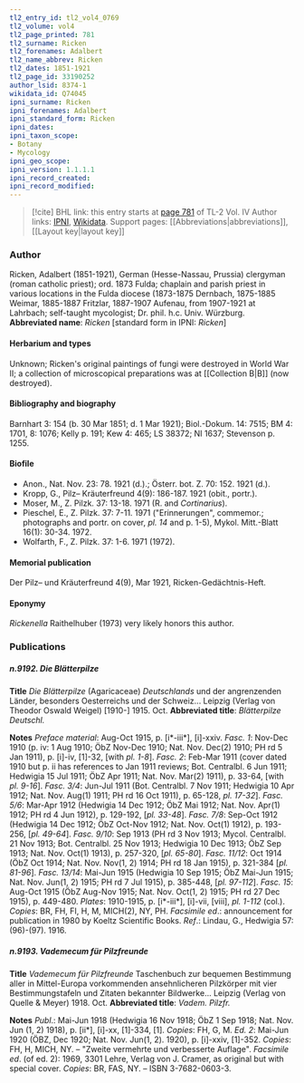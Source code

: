 ```yaml
---
tl2_entry_id: tl2_vol4_0769
tl2_volume: vol4
tl2_page_printed: 781
tl2_surname: Ricken
tl2_forenames: Adalbert
tl2_name_abbrev: Ricken
tl2_dates: 1851-1921
tl2_page_id: 33190252
author_lsid: 8374-1
wikidata_id: Q74045
ipni_surname: Ricken
ipni_forenames: Adalbert
ipni_standard_form: Ricken
ipni_dates: 
ipni_taxon_scope: 
- Botany
- Mycology
ipni_geo_scope: 
ipni_version: 1.1.1.1
ipni_record_created: 
ipni_record_modified:
---
```


> [!cite] BHL link: this entry starts at [page 781](https://www.biodiversitylibrary.org/page/33190252) of TL-2 Vol. IV
> Author links: [IPNI](https://www.ipni.org/a/8374-1), [Wikidata](https://www.wikidata.org/wiki/Q74045). Support pages: [[Abbreviations|abbreviations]], [[Layout key|layout key]]

### Author

Ricken, Adalbert (1851-1921), German (Hesse-Nassau, Prussia) clergyman (roman catholic priest); ord. 1873 Fulda; chaplain and parish priest in various locations in the Fulda diocese (1873-1875 Dernbach, 1875-1885 Weimar, 1885-1887 Fritzlar, 1887-1907 Aufenau, from 1907-1921 at Lahrbach; self-taught mycologist; Dr. phil. h.c. Univ. Würzburg. 
**Abbreviated name**: *Ricken* \[standard form in IPNI: *Ricken*\]

#### Herbarium and types

Unknown; Ricken's original paintings of fungi were destroyed in World War II; a collection of microscopical preparations was at [[Collection B|B]] (now destroyed).

#### Bibliography and biography

Barnhart 3: 154 (b. 30 Mar 1851; d. 1 Mar 1921); Biol.-Dokum. 14: 7515; BM 4: 1701, 8: 1076; Kelly p. 191; Kew 4: 465; LS 38372; NI 1637; Stevenson p. 1255.

#### Biofile

- Anon., Nat. Nov. 23: 78. 1921 (d.).; Österr. bot. Z. 70: 152. 1921 (d.).
- Kropp, G., Pilz– Kräuterfreund 4(9): 186-187. 1921 (obit., portr.).
- Moser, M., Z. Pilzk. 37: 13-18. 1971 (R. and *Cortinarius*).
- Pieschel, E., Z. Pilzk. 37: 7-11. 1971 ("Erinnerungen", commemor.; photographs and portr. on cover, *pl. 14* and p. 1-5), Mykol. Mitt.-Blatt 16(1): 30-34. 1972.
- Wolfarth, F., Z. Pilzk. 37: 1-6. 1971 (1972).

#### Memorial publication

Der Pilz– und Kräuterfreund 4(9), Mar 1921, Ricken-Gedächtnis-Heft.

#### Eponymy

*Rickenella* Raithelhuber (1973) very likely honors this author.

### Publications

##### n.9192. Die Blätterpilze

**Title**
*Die Blätterpilze* (Agaricaceae) *Deutschlands* und der angrenzenden Länder, besonders Oesterreichs und der Schweiz... Leipzig (Verlag von Theodor Oswald Weigel) \[1910-\] 1915. Oct.
**Abbreviated title**: *Blätterpilze Deutschl.*

**Notes**
*Preface material*: Aug-Oct 1915, p. \[i\*-iii\*\], \[i\]-xxiv.
*Fasc. 1*: Nov-Dec 1910 (p. iv: 1 Aug 1910; ÖbZ Nov-Dec 1910; Nat. Nov. Dec(2) 1910; PH rd 5 Jan 1911), p. \[i\]-iv, \[1\]-32, \[with *pl. 1-8*\].
*Fasc. 2*: Feb-Mar 1911 (cover dated 1910 but p. ii has references to Jan 1911 reviews; Bot. Centralbl. 6 Jun 1911; Hedwigia 15 Jul 1911; ÖbZ Apr 1911; Nat. Nov. Mar(2) 1911), p. 33-64, \[with *pl. 9-16*\].
*Fasc. 3/4*: Jun-Jul 1911 (Bot. Centralbl. 7 Nov 1911; Hedwigia 10 Apr 1912; Nat. Nov. Aug(1) 1911; PH rd 16 Oct 1911), p. 65-128, *pl. 17-32*\].
*Fasc. 5/6*: Mar-Apr 1912 (Hedwigia 14 Dec 1912; ÖbZ Mai 1912; Nat. Nov. Apr(1) 1912; PH rd 4 Jun 1912), p. 129-192, \[*pl. 33-48*\].
*Fasc. 7/8*: Sep-Oct 1912 (Hedwigia 14 Dec 1912; ÖbZ Oct-Nov 1912; Nat. Nov. Oct(1) 1912), p. 193-256, \[*pl. 49-64*\].
*Fasc. 9/10*: Sep 1913 (PH rd 3 Nov 1913; Mycol. Centralbl. 21 Nov 1913; Bot. Centralbl. 25 Nov 1913; Hedwigia 10 Dec 1913; ÖbZ Sep 1913; Nat. Nov. Oct(1) 1913), p. 257-320, \[*pl. 65-80*\].
*Fasc. 11/12*: Oct 1914 (ÖbZ Oct 1914; Nat. Nov. Nov(1, 2) 1914; PH rd 18 Jan 1915), p. 321-384 \[*pl. 81-96*\].
*Fasc. 13/14*: Mai-Jun 1915 (Hedwigia 10 Sep 1915; ÖbZ Mai-Jun 1915; Nat. Nov. Jun(1, 2) 1915; PH rd 7 Jul 1915), p. 385-448, \[*pl. 97-112*\].
*Fasc. 15*: Aug-Oct 1915 (ÖbZ Aug-Nov 1915; Nat. Nov. Oct(1, 2) 1915; PH rd 27 Dec 1915), p. 449-480.
*Plates*: 1910-1915, p. \[i\*-iii\*\], \[i\]-vii, \[viii\], *pl. 1-112* (col.).
*Copies*: BR, FH, FI, H, M, MICH(2), NY, PH.
*Facsimile ed*.: announcement for publication in 1980 by Koeltz Scientific Books.
*Ref*.: Lindau, G., Hedwigia 57: (96)-(97). 1916.

##### n.9193. Vademecum für Pilzfreunde

**Title**
*Vademecum für Pilzfreunde* Taschenbuch zur bequemen Bestimmung aller in Mittel-Europa vorkommenden ansehnlicheren Pilzkörper mit vier Bestimmungstafeln und Zitaten bekannter Bildwerke... Leipzig (Verlag von Quelle & Meyer) 1918. Oct.
**Abbreviated title**: *Vadem. Pilzfr.*

**Notes**
*Publ*.: Mai-Jun 1918 (Hedwigia 16 Nov 1918; ÖbZ 1 Sep 1918; Nat. Nov. Jun (1, 2) 1918), p. \[ii\*\], \[i\]-xx, \[1\]-334, \[1\]. *Copies*: FH, G, M.
*Ed. 2*: Mai-Jun 1920 (ÖBZ, Dec 1920; Nat. Nov. Jun(1, 2). 1920), p. \[i\]-xxiv, \[1\]-352.
*Copies*: FH, H, MICH, NY. – "Zweite vermehrte und verbesserte Auflage".
*Facsimile ed*. (of ed. 2): 1969, 3301 Lehre, Verlag von J. Cramer, as original but with special cover. *Copies*: BR, FAS, NY. – ISBN 3-7682-0603-3.

